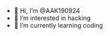 - 👋 Hi, I’m @AAK190924
- 👀 I’m interested in hacking
- 🌱 I’m currently learning coding
<!---
AAK190924/AAK190924 is a ✨ special ✨ repository because its `README.md` (this file) appears on your GitHub profile.
You can click the Preview link to take a look at your changes.
--->
